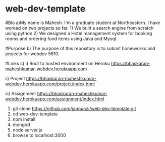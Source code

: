 # web-dev-template

#Bio
a)My name is Mahesh. I'm a graduate student at Northeastern. I have worked on two projects
 so far. 1) We built a search engine from scratch using python 2) We designed a Hotel 
 management system for booking rooms and ordering food items using Java and Mysql.
 
 
#Purpose
b) The purpose of this repository is to submit homeworks and projects for webdev 5610.

#Links
c) i) Root to hosted environment on Heroku
https://bhaskaran-maheshkumar-webdev.herokuapp.com

ii) Project
https://bhaskaran-maheshkumar-webdev.herokuapp.com/project/index.html

iii) Assignment 
https://bhaskaran-maheshkumar-webdev.herokuapp.com/assignment/index.html

1. git clone https://github.com/jannunzi/web-dev-template.git
1. cd web-dev-template
1. npm install
1. mongod
1. node server.js
1. browse to localhost:3000
